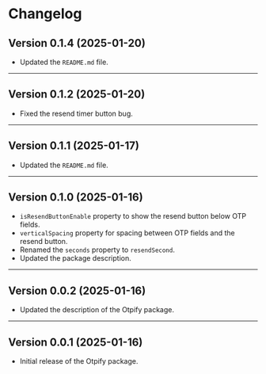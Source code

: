 # Changelog

## Version 0.1.4 (2025-01-20)
- Updated the `README.md` file.

---

## Version 0.1.2 (2025-01-20)
- Fixed the resend timer button bug.

---

## Version 0.1.1 (2025-01-17)
- Updated the `README.md` file.

---

## Version 0.1.0 (2025-01-16)
- `isResendButtonEnable` property to show the resend button below OTP fields.
- `verticalSpacing` property for spacing between OTP fields and the resend button.
- Renamed the `seconds` property to `resendSecond`.
- Updated the package description.

---

## Version 0.0.2 (2025-01-16)
- Updated the description of the Otpify package.

---

## Version 0.0.1 (2025-01-16)
- Initial release of the Otpify package.
